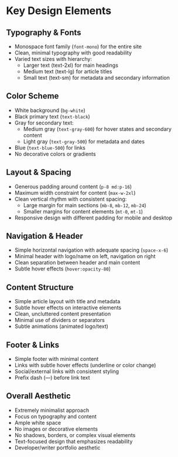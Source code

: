 # Key Design Elements

## Typography & Fonts
- Monospace font family (`font-mono`) for the entire site
- Clean, minimal typography with good readability
- Varied text sizes with hierarchy:
  - Larger text (text-2xl) for main headings
  - Medium text (text-lg) for article titles
  - Small text (text-sm) for metadata and secondary information

## Color Scheme
- White background (`bg-white`)
- Black primary text (`text-black`)
- Gray for secondary text:
  - Medium gray (`text-gray-600`) for hover states and secondary content
  - Light gray (`text-gray-500`) for metadata and dates
- Blue (`text-blue-500`) for links
- No decorative colors or gradients

## Layout & Spacing
- Generous padding around content (`p-8 md:p-16`)
- Maximum width constraint for content (`max-w-2xl`)
- Clean vertical rhythm with consistent spacing:
  - Large margin for main sections (`mb-8`, `mb-12`, `mb-24`)
  - Smaller margins for content elements (`mt-0`, `mt-1`)
- Responsive design with different padding for mobile and desktop

## Navigation & Header
- Simple horizontal navigation with adequate spacing (`space-x-6`)
- Minimal header with logo/name on left, navigation on right
- Clean separation between header and main content
- Subtle hover effects (`hover:opacity-80`)

## Content Structure
- Simple article layout with title and metadata
- Subtle hover effects on interactive elements
- Clean, uncluttered content presentation
- Minimal use of dividers or separators
- Subtle animations (animated logo/text)

## Footer & Links
- Simple footer with minimal content
- Links with subtle hover effects (underline or color change)
- Social/external links with consistent styling
- Prefix dash (—) before link text

## Overall Aesthetic
- Extremely minimalist approach
- Focus on typography and content
- Ample white space
- No images or decorative elements
- No shadows, borders, or complex visual elements
- Text-focused design that emphasizes readability
- Developer/writer portfolio aesthetic
